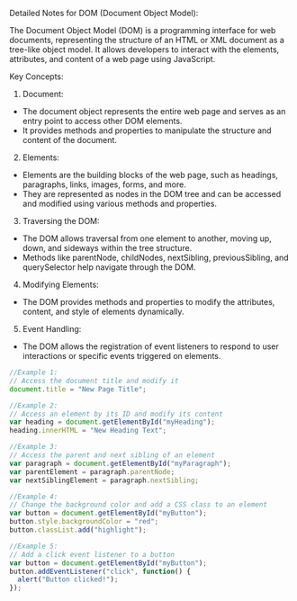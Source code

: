 
Detailed Notes for DOM (Document Object Model):

The Document Object Model (DOM) is a programming interface for web documents, representing the structure of an HTML or XML document as a tree-like object model. It allows developers to interact with the elements, attributes, and content of a web page using JavaScript.

Key Concepts:

1. Document:
- The document object represents the entire web page and serves as an entry point to access other DOM elements.
- It provides methods and properties to manipulate the structure and content of the document.

2. Elements:
- Elements are the building blocks of the web page, such as headings, paragraphs, links, images, forms, and more.
- They are represented as nodes in the DOM tree and can be accessed and modified using various methods and properties.

3. Traversing the DOM:
- The DOM allows traversal from one element to another, moving up, down, and sideways within the tree structure.
- Methods like parentNode, childNodes, nextSibling, previousSibling, and querySelector help navigate through the DOM.

4. Modifying Elements:
- The DOM provides methods and properties to modify the attributes, content, and style of elements dynamically.

5. Event Handling:
- The DOM allows the registration of event listeners to respond to user interactions or specific events triggered on elements.

```javascript
//Example 1:
// Access the document title and modify it
document.title = "New Page Title";

//Example 2:
// Access an element by its ID and modify its content
var heading = document.getElementById("myHeading");
heading.innerHTML = "New Heading Text";

//Example 3:
// Access the parent and next sibling of an element
var paragraph = document.getElementById("myParagraph");
var parentElement = paragraph.parentNode;
var nextSiblingElement = paragraph.nextSibling;

//Example 4:
// Change the background color and add a CSS class to an element
var button = document.getElementById("myButton");
button.style.backgroundColor = "red";
button.classList.add("highlight");

//Example 5:
// Add a click event listener to a button
var button = document.getElementById("myButton");
button.addEventListener("click", function() {
  alert("Button clicked!");
});

```